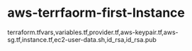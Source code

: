 # aws-terrfaorm-first-Instance
terraform.tfvars,variables.tf,provider.tf,aws-keypair.tf,aws-sg.tf,instance.tf,ec2-user-data.sh,id_rsa,id_rsa.pub
